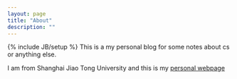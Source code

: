 ```yaml
---
layout: page
title: "About"
description: ""
---
```

{% include JB/setup %}
This is a my personal blog for some notes about cs or anything else.

I am from Shanghai Jiao Tong University and this is my <a href="www.tcloud.sjtu.edu.cn/users/xyzhu">personal webpage</a>
